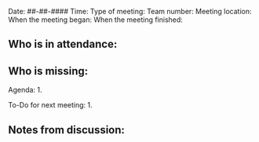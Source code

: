 Date: ##-##-####
Time: 
Type of meeting:
Team number:
Meeting location:
When the meeting began: 
When the meeting finished:

Who is in attendance:
-

Who is missing:
-

Agenda:
1.

To-Do for next meeting:
1.

Notes from discussion:
-
